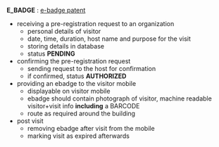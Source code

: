 __E_BADGE__ : [e-badge patent](https://www.google.com/patents/US20120310852)
- receiving a pre-registration request to an organization
    - personal details of visitor
    - date, time, duration, host name and purpose for the visit
    - storing details in database
    - status __PENDING__
- confirming the pre-registration request
    - sending request to the host for confirmation
    - if confirmed, status __AUTHORIZED__
- providing an ebadge to the visitor mobile
    - displayable on visitor mobile
    - ebadge should contain photograph of visitor, machine readable visitor+visit info __including__ a BARCODE
    - route as required around the building
- post visit
    - removing ebadge after visit from the mobile
    - marking visit as expired afterwards
    


